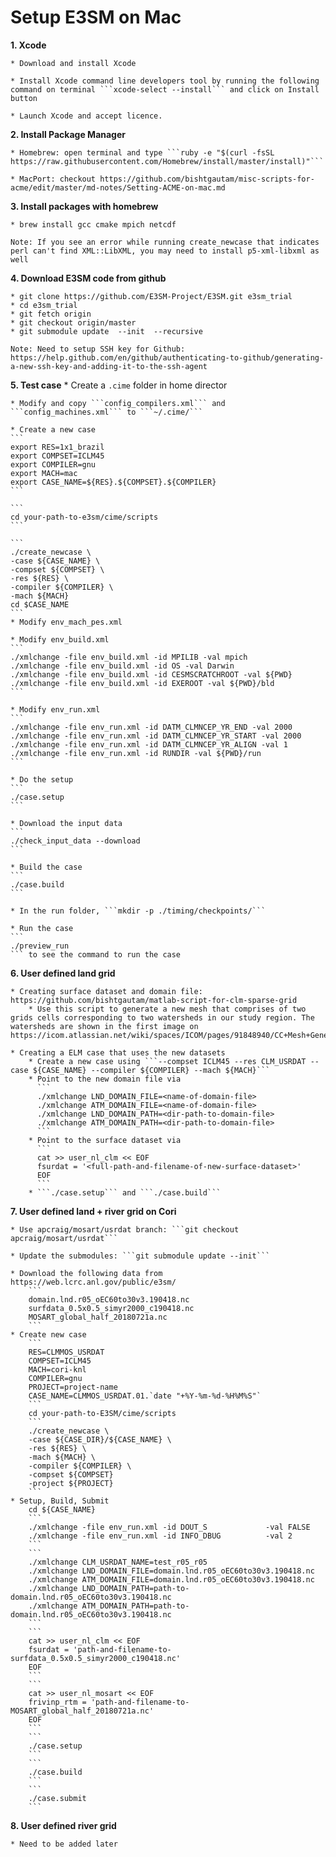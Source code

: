 <!--- **Author: Donghui Xu** (<donghui.xu@pnnl.gov>) -->

# Setup E3SM on Mac

**1. Xcode**

	* Download and install Xcode

	* Install Xcode command line developers tool by running the following command on terminal ```xcode-select --install``` and click on Install button

	* Launch Xcode and accept licence.

**2. Install Package Manager**

	* Homebrew: open terminal and type ```ruby -e "$(curl -fsSL https://raw.githubusercontent.com/Homebrew/install/master/install)"```

	* MacPort: checkout https://github.com/bishtgautam/misc-scripts-for-acme/edit/master/md-notes/Setting-ACME-on-mac.md

**3. Install packages with homebrew**

	* brew install gcc cmake mpich netcdf

	Note: If you see an error while running create_newcase that indicates perl can't find XML::LibXML, you may need to install p5-xml-libxml as well

**4. Download E3SM code from github**

	* git clone https://github.com/E3SM-Project/E3SM.git e3sm_trial 
	* cd e3sm_trial
	* git fetch origin
	* git checkout origin/master
	* git submodule update  --init  --recursive

	Note: Need to setup SSH key for Github: https://help.github.com/en/github/authenticating-to-github/generating-a-new-ssh-key-and-adding-it-to-the-ssh-agent

**5. Test case**
	* Create a ```.cime``` folder in home director

	* Modify and copy ```config_compilers.xml``` and ```config_machines.xml``` to ```~/.cime/```

	* Create a new case
	```
	export RES=1x1_brazil
	export COMPSET=ICLM45
	export COMPILER=gnu
	export MACH=mac
	export CASE_NAME=${RES}.${COMPSET}.${COMPILER}
	```

	```
	cd your-path-to-e3sm/cime/scripts
	```

	```
	./create_newcase \
	-case ${CASE_NAME} \
	-compset ${COMPSET} \
	-res ${RES} \
	-compiler ${COMPILER} \
	-mach ${MACH}
	cd $CASE_NAME
	```
	* Modify env_mach_pes.xml

	* Modify env_build.xml
	```
	./xmlchange -file env_build.xml -id MPILIB -val mpich
	./xmlchange -file env_build.xml -id OS -val Darwin
	./xmlchange -file env_build.xml -id CESMSCRATCHROOT -val ${PWD}
	./xmlchange -file env_build.xml -id EXEROOT -val ${PWD}/bld
	```

	* Modify env_run.xml
	```
	./xmlchange -file env_run.xml -id DATM_CLMNCEP_YR_END -val 2000
	./xmlchange -file env_run.xml -id DATM_CLMNCEP_YR_START -val 2000
	./xmlchange -file env_run.xml -id DATM_CLMNCEP_YR_ALIGN -val 1
	./xmlchange -file env_run.xml -id RUNDIR -val ${PWD}/run
	```

	* Do the setup
	```
	./case.setup
	```

	* Download the input data
	```
	./check_input_data --download
	```

	* Build the case
	```
	./case.build
	```

	* In the run folder, ```mkdir -p ./timing/checkpoints/```

	* Run the case
	```
	./preview_run
    ``` to see the command to run the case

**6. User defined land grid**
	
	* Creating surface dataset and domain file: https://github.com/bishtgautam/matlab-script-for-clm-sparse-grid
		* Use this script to generate a new mesh that comprises of two grids cells corresponding to two watersheds in our study region. The watersheds are shown in the first image on https://icom.atlassian.net/wiki/spaces/ICOM/pages/91848940/CC+Mesh+Generation

	* Creating a ELM case that uses the new datasets
		* Create a new case using ```--compset ICLM45 --res CLM_USRDAT --case ${CASE_NAME} --compiler ${COMPILER} --mach ${MACH}```
		* Point to the new domain file via
		  ```
		  ./xmlchange LND_DOMAIN_FILE=<name-of-domain-file>
		  ./xmlchange ATM_DOMAIN_FILE=<name-of-domain-file>
		  ./xmlchange LND_DOMAIN_PATH=<dir-path-to-domain-file>
		  ./xmlchange ATM_DOMAIN_PATH=<dir-path-to-domain-file>
		  ```
		* Point to the surface dataset via
		  ```
		  cat >> user_nl_clm << EOF
		  fsurdat = '<full-path-and-filename-of-new-surface-dataset>'
		  EOF
		  ```
		* ```./case.setup``` and ```./case.build```

**7. User defined land + river grid on Cori**
	
	* Use apcraig/mosart/usrdat branch: ```git checkout apcraig/mosart/usrdat```
	
	* Update the submodules: ```git submodule update --init```

	* Download the following data from https://web.lcrc.anl.gov/public/e3sm/
		```
		domain.lnd.r05_oEC60to30v3.190418.nc
		surfdata_0.5x0.5_simyr2000_c190418.nc
		MOSART_global_half_20180721a.nc
		```
	* Create new case
		```
		RES=CLMMOS_USRDAT
		COMPSET=ICLM45
		MACH=cori-knl
		COMPILER=gnu
		PROJECT=project-name
		CASE_NAME=CLMMOS_USRDAT.01.`date "+%Y-%m-%d-%H%M%S"`
		```
		cd your-path-to-E3SM/cime/scripts
		```
		./create_newcase \
		-case ${CASE_DIR}/${CASE_NAME} \
		-res ${RES} \
		-mach ${MACH} \
		-compiler ${COMPILER} \
		-compset ${COMPSET} 
		-project ${PROJECT}
		```
	* Setup, Build, Submit
		cd ${CASE_NAME}
		```
		./xmlchange -file env_run.xml -id DOUT_S             -val FALSE
		./xmlchange -file env_run.xml -id INFO_DBUG          -val 2
		```
		```
		./xmlchange CLM_USRDAT_NAME=test_r05_r05
		./xmlchange LND_DOMAIN_FILE=domain.lnd.r05_oEC60to30v3.190418.nc
		./xmlchange ATM_DOMAIN_FILE=domain.lnd.r05_oEC60to30v3.190418.nc
		./xmlchange LND_DOMAIN_PATH=path-to-domain.lnd.r05_oEC60to30v3.190418.nc
		./xmlchange ATM_DOMAIN_PATH=path-to-domain.lnd.r05_oEC60to30v3.190418.nc
		```
		```
		cat >> user_nl_clm << EOF
		fsurdat = 'path-and-filename-to-surfdata_0.5x0.5_simyr2000_c190418.nc'
		EOF
		```
		```
		cat >> user_nl_mosart << EOF
		frivinp_rtm = 'path-and-filename-to-MOSART_global_half_20180721a.nc'
		EOF
		```
		```
		./case.setup
		```
		```
		./case.build
		```
		```
		./case.submit
		```

**8. User defined river grid**
	
	* Need to be added later




